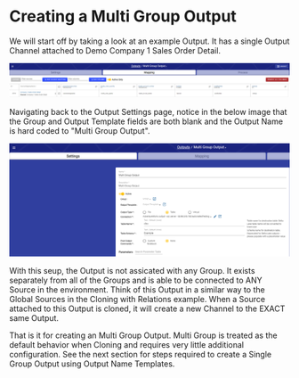 # Creating a Multi Group Output

We will start off by taking a look at an example Output. It has a single Output Channel attached to Demo Company 1 Sales Order Detail.&#x20;

![A single Ouput Channel in the Multi Group Output](<../../../.gitbook/assets/image (386).png>)

Navigating back to the Output Settings page, notice in the below image that the Group and Output Template fields are both blank and the Output Name is hard coded to "Multi Group Output".&#x20;

![Blank Group and Template Names](<../../../.gitbook/assets/image (389).png>)

With this seup, the Output is not assicated with any Group. It exists separately from all of the Groups and is able to be connected to ANY Source in the environment. Think of this Output in a similar way to the Global Sources in the Cloning with Relations example. When a Source attached to this Output is cloned, it will create a new Channel to the EXACT same Output.

That is it for creating an Multi Group Output. Multi Group is treated as the default behavior when Cloning and requires very little additional configuration. See the next section for steps required to create a Single Group Output using Output Name Templates.
